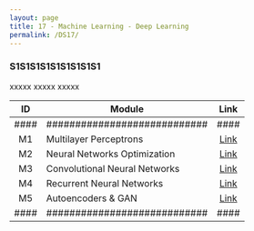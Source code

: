 ```yaml
---
layout: page
title: 17 - Machine Learning - Deep Learning
permalink: /DS17/
---
```


<h3>S1S1S1S1S1S1S1S1S1</h3>

xxxxx xxxxx xxxxx

| ID | Module                     |Link|
|:--:|----------------------------|:--:|
|####|############################|####|
| M1 | Multilayer Perceptrons       |[Link](/01-MSDS/DS15/M1/)|
| M2 | Neural Networks Optimization |[Link](/01-MSDS/DS15/M2/)|
| M3 | Convolutional Neural Networks|[Link](/01-MSDS/DS15/M3/)|
| M4 | Recurrent Neural Networks    |[Link](/01-MSDS/DS15/M4/)|
| M5 | Autoencoders & GAN           |[Link](/01-MSDS/DS15/M5/)|
|####|############################|####|
